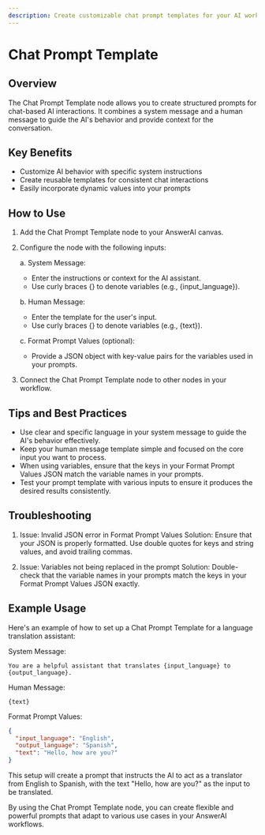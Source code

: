 ```yaml
---
description: Create customizable chat prompt templates for your AI workflows
---
```


# Chat Prompt Template

## Overview

The Chat Prompt Template node allows you to create structured prompts for chat-based AI interactions. It combines a system message and a human message to guide the AI's behavior and provide context for the conversation.

## Key Benefits

- Customize AI behavior with specific system instructions
- Create reusable templates for consistent chat interactions
- Easily incorporate dynamic values into your prompts

## How to Use

1. Add the Chat Prompt Template node to your AnswerAI canvas.
2. Configure the node with the following inputs:

   a. System Message:
   - Enter the instructions or context for the AI assistant.
   - Use curly braces {} to denote variables (e.g., {input_language}).

   b. Human Message:
   - Enter the template for the user's input.
   - Use curly braces {} to denote variables (e.g., {text}).

   c. Format Prompt Values (optional):
   - Provide a JSON object with key-value pairs for the variables used in your prompts.

3. Connect the Chat Prompt Template node to other nodes in your workflow.

<!-- TODO: Add a screenshot of the Chat Prompt Template node configuration panel -->

## Tips and Best Practices

- Use clear and specific language in your system message to guide the AI's behavior effectively.
- Keep your human message template simple and focused on the core input you want to process.
- When using variables, ensure that the keys in your Format Prompt Values JSON match the variable names in your prompts.
- Test your prompt template with various inputs to ensure it produces the desired results consistently.

## Troubleshooting

1. Issue: Invalid JSON error in Format Prompt Values
   Solution: Ensure that your JSON is properly formatted. Use double quotes for keys and string values, and avoid trailing commas.

2. Issue: Variables not being replaced in the prompt
   Solution: Double-check that the variable names in your prompts match the keys in your Format Prompt Values JSON exactly.

## Example Usage

Here's an example of how to set up a Chat Prompt Template for a language translation assistant:

System Message:

```
You are a helpful assistant that translates {input_language} to {output_language}.
```

Human Message:

```
{text}
```

Format Prompt Values:

```json
{
  "input_language": "English",
  "output_language": "Spanish",
  "text": "Hello, how are you?"
}
```

This setup will create a prompt that instructs the AI to act as a translator from English to Spanish, with the text "Hello, how are you?" as the input to be translated.

<!-- TODO: Add a screenshot of a completed Chat Prompt Template node connected to other nodes in a workflow -->

By using the Chat Prompt Template node, you can create flexible and powerful prompts that adapt to various use cases in your AnswerAI workflows.
